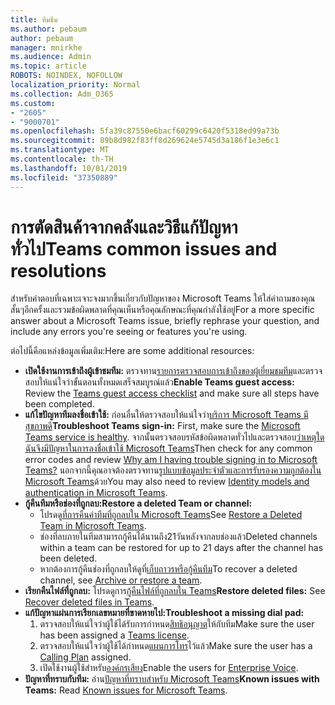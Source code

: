 ```yaml
---
title: ทีมธีม
ms.author: pebaum
author: pebaum
manager: mnirkhe
ms.audience: Admin
ms.topic: article
ROBOTS: NOINDEX, NOFOLLOW
localization_priority: Normal
ms.collection: Adm_O365
ms.custom:
- "2605"
- "9000701"
ms.openlocfilehash: 5fa39c87550e6bacf60299c6420f5318ed99a73b
ms.sourcegitcommit: 89b8d982f83ff8d269624e5745d3a186f1e3e6c1
ms.translationtype: MT
ms.contentlocale: th-TH
ms.lasthandoff: 10/01/2019
ms.locfileid: "37350889"
---
```

#   <a name="teams-common-issues-and-resolutions"></a><span data-ttu-id="5adde-102">การตัดสินค้าจากคลังและวิธีแก้ปัญหาทั่วไป</span><span class="sxs-lookup"><span data-stu-id="5adde-102">Teams common issues and resolutions</span></span>

<span data-ttu-id="5adde-103">สำหรับคำตอบที่เฉพาะเจาะจงมากขึ้นเกี่ยวกับปัญหาของ Microsoft Teams ให้ใส่คำถามของคุณสั้นๆอีกครั้งและรวมข้อผิดพลาดที่คุณเห็นหรือคุณลักษณะที่คุณกำลังใช้อยู่</span><span class="sxs-lookup"><span data-stu-id="5adde-103">For a more specific answer about a Microsoft Teams issue, briefly rephrase your question, and include any errors you're seeing or features you're using.</span></span>

<span data-ttu-id="5adde-104">ต่อไปนี้คือแหล่งข้อมูลเพิ่มเติม:</span><span class="sxs-lookup"><span data-stu-id="5adde-104">Here are some additional resources:</span></span>

- <span data-ttu-id="5adde-105">**เปิดใช้งานการเข้าถึงผู้เข้าชมทีม:** ตรวจทาน[รายการตรวจสอบการเข้าถึงของผู้เยี่ยมชมทีม](https://docs.microsoft.com/microsoftteams/guest-access-checklist)และตรวจสอบให้แน่ใจว่าขั้นตอนทั้งหมดเสร็จสมบูรณ์แล้ว</span><span class="sxs-lookup"><span data-stu-id="5adde-105">**Enable Teams guest access:** Review the [Teams guest access checklist](https://docs.microsoft.com/microsoftteams/guest-access-checklist) and make sure all steps have been completed.</span></span>
- <span data-ttu-id="5adde-106">**แก้ไขปัญหาทีมลงชื่อเข้าใช้:** ก่อนอื่นให้ตรวจสอบให้แน่ใจว่า[บริการ Microsoft Teams มีสุขภาพดี](https://admin.microsoft.com/Adminportal/Home?source=applauncher#/servicehealth)</span><span class="sxs-lookup"><span data-stu-id="5adde-106">**Troubleshoot Teams sign-in:** First, make sure the [Microsoft Teams service is healthy](https://admin.microsoft.com/Adminportal/Home?source=applauncher#/servicehealth).</span></span> <span data-ttu-id="5adde-107">จากนั้นตรวจสอบรหัสข้อผิดพลาดทั่วไปและตรวจสอบ[ว่าเหตุใดฉันจึงมีปัญหาในการลงชื่อเข้าใช้ Microsoft Teams](https://support.office.com/article/a02f683b-61a3-4008-9447-ee60c5593b0f)</span><span class="sxs-lookup"><span data-stu-id="5adde-107">Then check for any common error codes and review [Why am I having trouble signing in to Microsoft Teams?](https://support.office.com/article/a02f683b-61a3-4008-9447-ee60c5593b0f)</span></span>  <span data-ttu-id="5adde-108">นอกจากนี้คุณอาจต้องตรวจทาน[รูปแบบข้อมูลประจำตัวและการรับรองความถูกต้องใน Microsoft Teams](https://docs.microsoft.com/MicrosoftTeams/identify-models-authentication)ด้วย</span><span class="sxs-lookup"><span data-stu-id="5adde-108">You may also need to review [Identity models and authentication in Microsoft Teams](https://docs.microsoft.com/MicrosoftTeams/identify-models-authentication).</span></span>
- <span data-ttu-id="5adde-109">**กู้คืนทีมหรือช่องที่ถูกลบ:**</span><span class="sxs-lookup"><span data-stu-id="5adde-109">**Restore a deleted Team or channel:**</span></span> 
    - <span data-ttu-id="5adde-110">โปรดดู[ที่การคืนค่าทีมที่ถูกลบใน Microsoft Teams](https://blogs.technet.microsoft.com/skypehybridguy/2017/07/23/restoring-a-deleted-team-in-microsoft-teams/)</span><span class="sxs-lookup"><span data-stu-id="5adde-110">See [Restore a Deleted Team in Microsoft Teams](https://blogs.technet.microsoft.com/skypehybridguy/2017/07/23/restoring-a-deleted-team-in-microsoft-teams/).</span></span>
    - <span data-ttu-id="5adde-111">ช่องที่ลบภายในทีมสามารถกู้คืนได้นานถึง21วันหลังจากลบช่องแล้ว</span><span class="sxs-lookup"><span data-stu-id="5adde-111">Deleted channels within a team can be restored for up to 21 days after the channel has been deleted.</span></span> 
    - <span data-ttu-id="5adde-112">หากต้องการกู้คืนช่องที่ถูกลบให้ดูที่[เก็บถาวรหรือกู้คืนทีม](https://support.office.com/article/archive-or-restore-a-team-dc161cfd-b328-440f-974b-5da5bd98b5a7)</span><span class="sxs-lookup"><span data-stu-id="5adde-112">To recover a deleted channel, see [Archive or restore a team](https://support.office.com/article/archive-or-restore-a-team-dc161cfd-b328-440f-974b-5da5bd98b5a7).</span></span>
- <span data-ttu-id="5adde-113">**เรียกคืนไฟล์ที่ถูกลบ:** โปรดดูการ[กู้คืนไฟล์ที่ถูกลบใน Teams](https://support.office.com/article/recover-deleted-files-in-teams-a591d771-89a6-49e2-ab7e-271936fe3c4e)</span><span class="sxs-lookup"><span data-stu-id="5adde-113">**Restore deleted files:** See [Recover deleted files in Teams](https://support.office.com/article/recover-deleted-files-in-teams-a591d771-89a6-49e2-ab7e-271936fe3c4e).</span></span>
- <span data-ttu-id="5adde-114">**แก้ปัญหาแผ่นการเรียกเลขหมายที่ขาดหายไป:**</span><span class="sxs-lookup"><span data-stu-id="5adde-114">**Troubleshoot a missing dial pad:**</span></span>  
    1. <span data-ttu-id="5adde-115">ตรวจสอบให้แน่ใจว่าผู้ใช้ได้รับการกำหนด[สิทธิอนุญาต](https://docs.microsoft.com/MicrosoftTeams/assign-teams-licenses)ให้กับทีม</span><span class="sxs-lookup"><span data-stu-id="5adde-115">Make sure the user has been assigned a [Teams license](https://docs.microsoft.com/MicrosoftTeams/assign-teams-licenses).</span></span>
    2. <span data-ttu-id="5adde-116">ตรวจสอบให้แน่ใจว่าผู้ใช้ได้กำหนด[แผนการโทร](https://docs.microsoft.com/MicrosoftTeams/calling-plan-landing-page)ไว้แล้ว</span><span class="sxs-lookup"><span data-stu-id="5adde-116">Make sure the user has a [Calling Plan](https://docs.microsoft.com/MicrosoftTeams/calling-plan-landing-page) assigned.</span></span>
    3. <span data-ttu-id="5adde-117">เปิดใช้งานผู้ใช้สำหรับ[องค์กรเสียง](https://docs.microsoft.com/en-us/skypeforbusiness/skype-for-business-hybrid-solutions/plan-your-phone-system-cloud-pbx-solution/enable-users-for-enterprise-voice-online-and-phone-system-voicemail#to-enable-your-users-for-phone-system-in-office-365-voice-and-voicemail)</span><span class="sxs-lookup"><span data-stu-id="5adde-117">Enable the users for [Enterprise Voice](https://docs.microsoft.com/en-us/skypeforbusiness/skype-for-business-hybrid-solutions/plan-your-phone-system-cloud-pbx-solution/enable-users-for-enterprise-voice-online-and-phone-system-voicemail#to-enable-your-users-for-phone-system-in-office-365-voice-and-voicemail).</span></span>
- <span data-ttu-id="5adde-118">**ปัญหาที่ทราบกับทีม:** อ่าน[ปัญหาที่ทราบสำหรับ Microsoft Teams](https://docs.microsoft.com/microsoftteams/known-issues)</span><span class="sxs-lookup"><span data-stu-id="5adde-118">**Known issues with Teams:** Read [Known issues for Microsoft Teams](https://docs.microsoft.com/microsoftteams/known-issues).</span></span>